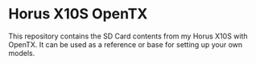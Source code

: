 # Horus X10S OpenTX
This repository contains the SD Card contents from my Horus X10S with OpenTX.  It can be used as a reference or base for setting up your own models.

